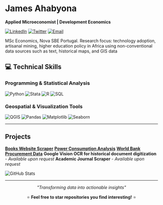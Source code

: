 # James Ahabyona
**Applied Microeconomist | Development Economics**

[![LinkedIn](https://img.shields.io/badge/LinkedIn-0077B5?style=flat&logo=linkedin)](https://linkedin.com/in/james-ahabyona-236b81129/) [![Twitter](https://img.shields.io/badge/Twitter-1DA1F2?style=flat&logo=twitter)](https://x.com/a_ha256) [![Email](https://img.shields.io/badge/Email-D14836?style=flat&logo=gmail)](mailto:jemo44t@gmail.com)

MSc Economics, Nova SBE Portugal. Research focus: technology adoption, artisanal mining, higher education policy in Africa using non-conventional data sources such as text, historical maps, and GIS data

## 💻 Technical Skills

### Programming & Statistical Analysis
![Python](https://img.shields.io/badge/Python-3776AB?style=for-the-badge&logo=python&logoColor=white)
![Stata](https://img.shields.io/badge/Stata-1f4788?style=for-the-badge&logo=stata&logoColor=white)
![R](https://img.shields.io/badge/R-276DC3?style=for-the-badge&logo=r&logoColor=white)
![SQL](https://img.shields.io/badge/MySQL-4479A1?style=for-the-badge&logo=mysql&logoColor=white)

### Geospatial & Visualization Tools
![QGIS](https://img.shields.io/badge/QGIS-589632?style=for-the-badge&logo=qgis&logoColor=white)
![Pandas](https://img.shields.io/badge/Pandas-150458?style=for-the-badge&logo=pandas&logoColor=white)
![Matplotlib](https://img.shields.io/badge/Matplotlib-11557c?style=for-the-badge&logo=python&logoColor=white)
![Seaborn](https://img.shields.io/badge/Seaborn-3776AB?style=for-the-badge&logo=python&logoColor=white)

---

## Projects
**[Books Website Scraper](https://github.com/Jamesahabyona/scrapping-websites)** 
**[Power Consumption Analysis](https://github.com/Jamesahabyona/Power-consumption)**
**[World Bank Procurement Data](https://github.com/Jamesahabyona/World-Bank-Procurement-Data-Analysis)** 
**Google Vision OCR for historical document digitization** - *Available upon request*
**Academic Journal Scraper** - *Available upon request*

![GitHub Stats](https://github-readme-stats.vercel.app/api?username=Jamesahabyona&show_icons=true&theme=default&hide_border=true&count_private=true)

---

<div align="center">

*"Transforming data into actionable insights"*

⭐ **Feel free to star repositories you find interesting!** ⭐

</div>
